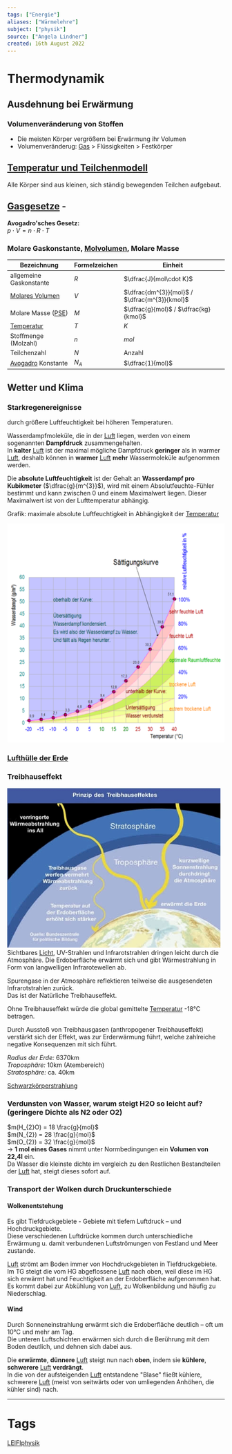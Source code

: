 ```yaml
---
tags: ["Energie"]
aliases: ["Wärmelehre"]
subject: ["physik"]
source: ["Angela Lindner"]
created: 16th August 2022
---
```


# Thermodynamik

## Ausdehnung bei Erwärmung

### Volumenveränderung von Stoffen

- Die meisten Körper vergrößern bei Erwärmung ihr Volumen
- Volumenveränderug: [Gas](Allgemeines%20Gasgesetz.md) > Flüssigkeiten > Festkörper

## [Temperatur und Teilchenmodell](Temperatur%20und%20Teilchenmodell.md)

Alle Körper sind aus kleinen, sich ständig bewegenden Teilchen aufgebaut.

## [Gasgesetze](Allgemeines%20Gasgesetz.md) - [](Allgemeines%20Gasgesetz.md#Ideales%20Gas%20und%20reales%20Gas|ideales%20und%20reales%20Gas)

**Avogadro'sches Gesetz:**  
$p\cdot V = n\cdot R\cdot T$

### Molare Gaskonstante, [Molvolumen](../Chemie/Molvolumen.md), Molare Masse

| Bezeichnung                                         | Formelzeichen | Einheit                                       |
| --------------------------------------------------- | ------------- | --------------------------------------------- |
| allgemeine Gaskonstante                             | $R$           | $\dfrac{J}{mol\cdot K}$                       |
| [Molares Volumen](../Chemie/Molvolumen.md)                                     | $V$           | $\dfrac{dm^{3}}{mol}$ / $\dfrac{m^{3}}{kmol}$ |
| Molare Masse ([PSE](../Chemie/Periodensystem%20der%20Elemente.md)) | $M$           | $\dfrac{g}{mol}$ / $\dfrac{kg}{kmol}$         |
| [Temperatur](Temperatur%20und%20Teilchenmodell.md)       | $T$           | $K$                                           |
| Stoffmenge (Molzahl)                                | $n$           | $mol$                                         |
| Teilchenzahl                                        | $N$           | Anzahl                                        |
| [Avogadro](Avogadrokonstante.md) Konstante                                  | $N_{A}$       | $\dfrac{1}{mol}$                              |
	

## Wetter und Klima

### Starkregenereignisse

durch größere Luftfeuchtigkeit bei höheren Temperaturen.

Wasserdampfmoleküle, die in der [Luft](Lufthülle%20der%20Erde.md) liegen, werden von einem sogenannten **Dampfdruck** zusammengehalten.  
In **kalter** [Luft](Lufthülle%20der%20Erde.md) ist der maximal mögliche Dampfdruck **geringer** als in warmer [Luft](Lufthülle%20der%20Erde.md), deshalb können in **warmer** [Luft](Lufthülle%20der%20Erde.md) **mehr** Wassermoleküle aufgenommen werden.

Die **absolute Luftfeuchtigkeit** ist der Gehalt an **Wasserdampf pro Kubikmeter** ($\dfrac{g}{m^{3}}$), wird mit einem Absolutfeuchte-Fühler bestimmt und kann zwischen 0 und einem Maximalwert liegen. Dieser Maximalwert ist von der Lufttemperatur abhängig. 

Grafik: maximale absolute Luftfeuchtigkeit in Abhängigkeit der [Temperatur](Temperatur%20und%20Teilchenmodell.md)

![475](assets/RelLuftFeuchte2.png)

### [Lufthülle der Erde](Lufthülle%20der%20Erde.md)

### Treibhauseffekt

![Treibhaus](assets/Treibhaus.png)  
Sichtbares [Licht](../Chemie/Spektralanalyse.md), UV-Strahlen und Infrarotstrahlen dringen leicht durch die Atmosphäre. Die Erdoberfläche erwärmt sich und gibt Wärmestrahlung in Form von langwelligen Infrarotewellen ab.

Spurengase in der Atmosphäre reflektieren teilweise die ausgesendeten Infrarotstrahlen zurück.  
Das ist der Natürliche Treibhauseffekt.

Ohne Treibhauseffekt würde die global gemittelte [Temperatur](Temperatur%20und%20Teilchenmodell.md) -18°C betragen.

Durch Ausstoß von Treibhausgasen (anthropogener Treibhauseffekt) verstärkt sich der Effekt, was zur Erderwärmung führt, welche zahlreiche negative Konsequenzen mit sich führt.

*Radius der Erde:* 6370km  
*Troposphäre:* 10km (Atembereich)  
*Stratosphäre:* ca. 40km



[Schwarzkörperstrahlung](Schwarzkörperstrahlung.md)

### Verdunsten von Wasser, warum steigt H2O so leicht auf? (geringere Dichte als N2 oder O2)

$m(H_{2}O) = 18 \frac{g}{mol}$  
$m(N_{2}) = 28 \frac{g}{mol}$  
$m(O_{2}) = 32 \frac{g}{mol}$  
$\longrightarrow$ **1 mol eines Gases** nimmt unter Normbedingungen ein **Volumen von 22,4l** ein.  
	Da Wasser die kleinste dichte im vergleich zu den Restlichen Bestandteilen der [Luft](Lufthülle%20der%20Erde.md) hat, steigt dieses sofort auf.

### Transport der Wolken durch Druckunterschiede

#### Wolkenentstehung

Es gibt Tiefdruckgebiete - Gebiete mit tiefem Luftdruck – und Hochdruckgebiete.  
Diese verschiedenen Luftdrücke kommen durch unterschiedliche Erwärmung u. damit verbundenen Luftströmungen von Festland und Meer zustande.

[Luft](Lufthülle%20der%20Erde.md) strömt am Boden immer von Hochdruckgebieten in Tiefdruckgebiete.  
Im TG steigt die vom HG abgeflossene [Luft](Lufthülle%20der%20Erde.md) nach oben, weil diese im HG sich erwärmt hat und Feuchtigkeit an der Erdoberfläche aufgenommen hat.  
Es kommt dabei zur Abkühlung von [Luft](Lufthülle%20der%20Erde.md), zu Wolkenbildung und häufig zu Niederschlag.

#### Wind

Durch Sonneneinstrahlung erwärmt sich die Erdoberfläche deutlich – oft um 10°C und mehr am Tag.  
Die unteren Luftschichten erwärmen sich durch die Berührung mit dem Boden deutlich, und dehnen sich dabei aus.

Die **erwärmte**, **dünnere** [Luft](Lufthülle%20der%20Erde.md) steigt nun nach **oben**, indem sie **kühlere**, **schwerere** [Luft](Lufthülle%20der%20Erde.md) **verdrängt**.  
In die von der aufsteigenden [Luft](Lufthülle%20der%20Erde.md) entstandene "Blase" fließt kühlere, schwerere [Luft](Lufthülle%20der%20Erde.md) (meist von seitwärts oder von umliegenden Anhöhen, die kühler sind) nach.

---

# Tags

[LEIFIphysik](https://www.leifiphysik.de/waermelehre)
